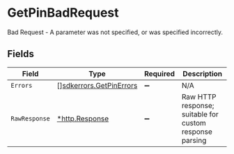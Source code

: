 # GetPinBadRequest

Bad Request - A parameter was not specified, or was specified incorrectly.


## Fields

| Field                                                              | Type                                                               | Required                                                           | Description                                                        |
| ------------------------------------------------------------------ | ------------------------------------------------------------------ | ------------------------------------------------------------------ | ------------------------------------------------------------------ |
| `Errors`                                                           | [][sdkerrors.GetPinErrors](../../models/sdkerrors/getpinerrors.md) | :heavy_minus_sign:                                                 | N/A                                                                |
| `RawResponse`                                                      | [*http.Response](https://pkg.go.dev/net/http#Response)             | :heavy_minus_sign:                                                 | Raw HTTP response; suitable for custom response parsing            |